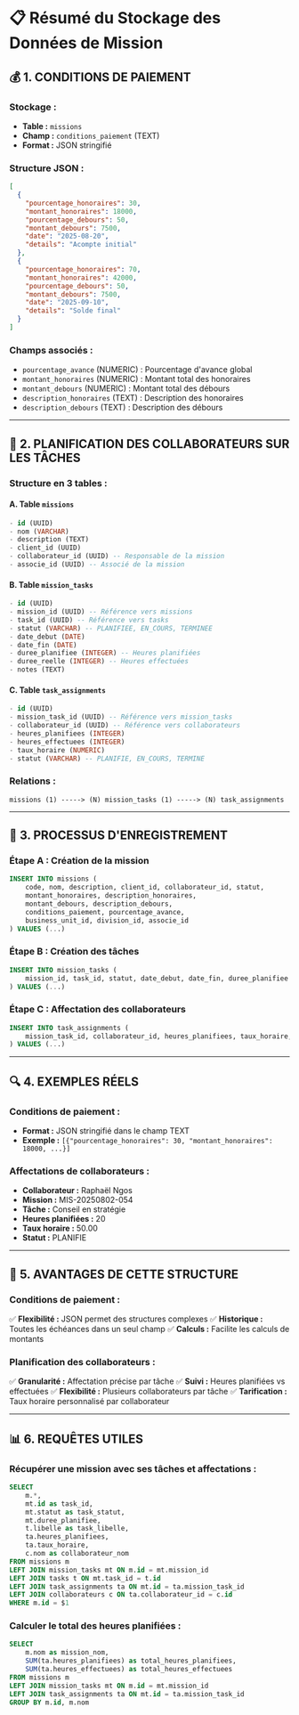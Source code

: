 # 📋 Résumé du Stockage des Données de Mission

## 💰 1. CONDITIONS DE PAIEMENT

### **Stockage :**
- **Table :** `missions`
- **Champ :** `conditions_paiement` (TEXT)
- **Format :** JSON stringifié

### **Structure JSON :**
```json
[
  {
    "pourcentage_honoraires": 30,
    "montant_honoraires": 18000,
    "pourcentage_debours": 50,
    "montant_debours": 7500,
    "date": "2025-08-20",
    "details": "Acompte initial"
  },
  {
    "pourcentage_honoraires": 70,
    "montant_honoraires": 42000,
    "pourcentage_debours": 50,
    "montant_debours": 7500,
    "date": "2025-09-10",
    "details": "Solde final"
  }
]
```

### **Champs associés :**
- `pourcentage_avance` (NUMERIC) : Pourcentage d'avance global
- `montant_honoraires` (NUMERIC) : Montant total des honoraires
- `montant_debours` (NUMERIC) : Montant total des débours
- `description_honoraires` (TEXT) : Description des honoraires
- `description_debours` (TEXT) : Description des débours

---

## 👥 2. PLANIFICATION DES COLLABORATEURS SUR LES TÂCHES

### **Structure en 3 tables :**

#### **A. Table `missions`**
```sql
- id (UUID)
- nom (VARCHAR)
- description (TEXT)
- client_id (UUID)
- collaborateur_id (UUID) -- Responsable de la mission
- associe_id (UUID) -- Associé de la mission
```

#### **B. Table `mission_tasks`**
```sql
- id (UUID)
- mission_id (UUID) -- Référence vers missions
- task_id (UUID) -- Référence vers tasks
- statut (VARCHAR) -- PLANIFIEE, EN_COURS, TERMINEE
- date_debut (DATE)
- date_fin (DATE)
- duree_planifiee (INTEGER) -- Heures planifiées
- duree_reelle (INTEGER) -- Heures effectuées
- notes (TEXT)
```

#### **C. Table `task_assignments`**
```sql
- id (UUID)
- mission_task_id (UUID) -- Référence vers mission_tasks
- collaborateur_id (UUID) -- Référence vers collaborateurs
- heures_planifiees (INTEGER)
- heures_effectuees (INTEGER)
- taux_horaire (NUMERIC)
- statut (VARCHAR) -- PLANIFIE, EN_COURS, TERMINE
```

### **Relations :**
```
missions (1) -----> (N) mission_tasks (1) -----> (N) task_assignments
```

---

## 📝 3. PROCESSUS D'ENREGISTREMENT

### **Étape A : Création de la mission**
```sql
INSERT INTO missions (
    code, nom, description, client_id, collaborateur_id, statut,
    montant_honoraires, description_honoraires,
    montant_debours, description_debours,
    conditions_paiement, pourcentage_avance,
    business_unit_id, division_id, associe_id
) VALUES (...)
```

### **Étape B : Création des tâches**
```sql
INSERT INTO mission_tasks (
    mission_id, task_id, statut, date_debut, date_fin, duree_planifiee
) VALUES (...)
```

### **Étape C : Affectation des collaborateurs**
```sql
INSERT INTO task_assignments (
    mission_task_id, collaborateur_id, heures_planifiees, taux_horaire, statut
) VALUES (...)
```

---

## 🔍 4. EXEMPLES RÉELS

### **Conditions de paiement :**
- **Format :** JSON stringifié dans le champ TEXT
- **Exemple :** `[{"pourcentage_honoraires": 30, "montant_honoraires": 18000, ...}]`

### **Affectations de collaborateurs :**
- **Collaborateur :** Raphaël Ngos
- **Mission :** MIS-20250802-054
- **Tâche :** Conseil en stratégie
- **Heures planifiées :** 20
- **Taux horaire :** 50.00
- **Statut :** PLANIFIE

---

## 🎯 5. AVANTAGES DE CETTE STRUCTURE

### **Conditions de paiement :**
✅ **Flexibilité :** JSON permet des structures complexes
✅ **Historique :** Toutes les échéances dans un seul champ
✅ **Calculs :** Facilite les calculs de montants

### **Planification des collaborateurs :**
✅ **Granularité :** Affectation précise par tâche
✅ **Suivi :** Heures planifiées vs effectuées
✅ **Flexibilité :** Plusieurs collaborateurs par tâche
✅ **Tarification :** Taux horaire personnalisé par collaborateur

---

## 📊 6. REQUÊTES UTILES

### **Récupérer une mission avec ses tâches et affectations :**
```sql
SELECT 
    m.*,
    mt.id as task_id,
    mt.statut as task_statut,
    mt.duree_planifiee,
    t.libelle as task_libelle,
    ta.heures_planifiees,
    ta.taux_horaire,
    c.nom as collaborateur_nom
FROM missions m
LEFT JOIN mission_tasks mt ON m.id = mt.mission_id
LEFT JOIN tasks t ON mt.task_id = t.id
LEFT JOIN task_assignments ta ON mt.id = ta.mission_task_id
LEFT JOIN collaborateurs c ON ta.collaborateur_id = c.id
WHERE m.id = $1
```

### **Calculer le total des heures planifiées :**
```sql
SELECT 
    m.nom as mission_nom,
    SUM(ta.heures_planifiees) as total_heures_planifiees,
    SUM(ta.heures_effectuees) as total_heures_effectuees
FROM missions m
LEFT JOIN mission_tasks mt ON m.id = mt.mission_id
LEFT JOIN task_assignments ta ON mt.id = ta.mission_task_id
GROUP BY m.id, m.nom
``` 